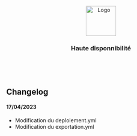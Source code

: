 <!-- PROJECT LOGO -->
<br />

<div align="center">
  <a href="#">
    <img src="https://github.com/othneildrew/Best-README-Template/raw/master/images/logo.png" alt="Logo" width="80" height="80">
  </a>

  <h3 align="center">Haute disponnibilité</h3>

  <p align="center">
    <br />
  </p>
</div>

<br />

## Changelog 

#### 17/04/2023

- Modification du deploiement.yml 
- Modification du exportation.yml
